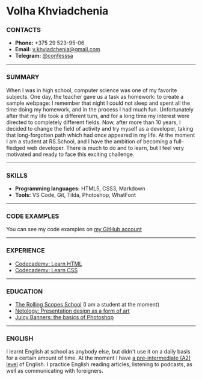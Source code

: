 # Volha Khviadchenia
### **CONTACTS**
- **Phone:** +375 29 523-95-06
- **Email:** v.khviadchenia@gmail.com
- **Telegram:** [@confesssa](https://t.me/confesssa)
  
---
### **SUMMARY**
When I was in high school, computer science was one of my favorite subjects. One day, the teacher gave us a task as homework: to create a sample webpage: I remember that night I could not sleep and spent all the time doing my homework, and in the process I had much fun. Unfortunately after that my life took a different turn, and for a long time my interest were directed to completely different fields. Now, after more than 10 years, I decided to change the field of activity and try myself as a developer, taking that long-forgotten path which had once appeared in my life. At the moment I am a student at RS.School, and I have the ambition of becoming a full-fledged web developer. There is much to do and to learn, but I feel very motivated and ready to face this exciting challenge.

---
### **SKILLS**
- **Programming languages:** HTML5, CSS3, Markdown
- **Tools:** VS Code, Git, Tilda, Photoshop, WhatFont
  
---
### **CODE EXAMPLES**
You can see my code examples on [my GitHub account](https://github.com/confesssa?tab=repositories)

---
### **EXPERIENCE**
- [Codecademy: Learn HTML](https://www.codecademy.com/learn/learn-html)
- [Codecademy: Learn CSS](https://www.codecademy.com/learn/learn-css)
    
---
### **EDUCATION**
- [The Rolling Scopes School](https://rs.school/js/) (I am a student at the moment)
- [Netology: Presentation design as a form of art](https://netology.ru/courses/dizain-prezentatsii)
- [Juicy Banners: the basics of Photoshop](https://vk.com/@ilovebanners-sochnye-bannery-kurs-praktikum)
  
---
### **ENGLISH**
I learnt English at school as anybody else, but didn't use it on a daily basis for a certain amount of time. At the moment I have [a pre-intermediate (A2) level](https://englex.ru/your-level/placement/?answer_id=1917342) of English. I practice English reading articles, listening to podcasts, as well as communicating with foreigners.